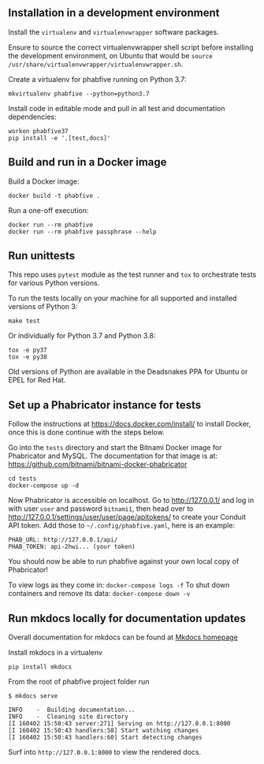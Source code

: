 ## Installation in a development environment

Install the `virtualenv` and `virtualenvwrapper` software packages.

Ensure to source the correct virtualenvwrapper shell script before installing the development environment, on Ubuntu that would be `source /usr/share/virtualenvwrapper/virtualenvwrapper.sh`.

Create a virtualenv for phabfive running on Python 3.7:
```
mkvirtualenv phabfive --python=python3.7
```

Install code in editable mode and pull in all test and documentation dependencies:
```
workon phabfive37
pip install -e '.[test,docs]'
```



## Build and run in a Docker image

Build a Docker image:
```
docker build -t phabfive .
```

Run a one-off execution:
```
docker run --rm phabfive
docker run --rm phabfive passphrase --help
```



## Run unittests

This repo uses `pytest` module as the test runner and `tox` to orchestrate tests for various Python versions.

To run the tests locally on your machine for all supported and installed versions of Python 3:
```
make test
```

Or individually for Python 3.7 and Python 3.8:
```
tox -e py37
tox -e py38
```

Old versions of Python are available in the Deadsnakes PPA for Ubuntu or EPEL for Red Hat.



## Set up a Phabricator instance for tests

Follow the instructions at https://docs.docker.com/install/ to install Docker, once this is done continue with the steps below.

Go into the `tests` directory and start the Bitnami Docker image for Phabricator and MySQL. The documentation for that image is at: https://github.com/bitnami/bitnami-docker-phabricator
```
cd tests
docker-compose up -d
```

Now Phabricator is accessible on localhost. Go to http://127.0.0.1/ and log in with user `user` and password `bitnami1`, then head over to http://127.0.0.1/settings/user/user/page/apitokens/ to create your Conduit API token. Add those to `~/.config/phabfive.yaml`, here is an example:
```
PHAB_URL: http://127.0.0.1/api/
PHAB_TOKEN: api-2hwi... (your token)
```

You should now be able to run phabfive against your own local copy of Phabricator!

To view logs as they come in: `docker-compose logs -f`
To shut down containers and remove its data: `docker-compose down -v`



## Run mkdocs locally for documentation updates

Overall documentation for mkdocs can be found at [Mkdocs homepage](https://www.mkdocs.org/#installation)

Install mkdocs in a virtualenv

```
pip install mkdocs
```

From the root of phabfive project folder run

```
$ mkdocs serve

INFO    -  Building documentation...
INFO    -  Cleaning site directory
[I 160402 15:50:43 server:271] Serving on http://127.0.0.1:8000
[I 160402 15:50:43 handlers:58] Start watching changes
[I 160402 15:50:43 handlers:60] Start detecting changes
```

Surf into `http://127.0.0.1:8000` to view the rendered docs.
